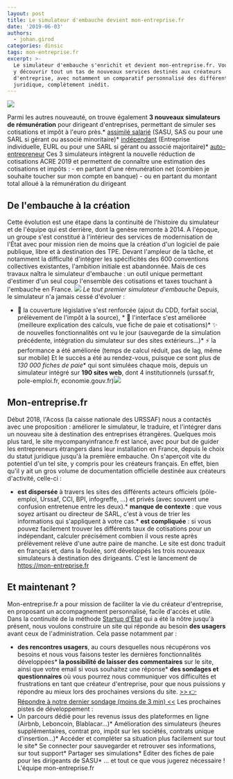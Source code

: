 ```yaml
---
layout: post
title: Le simulateur d'embauche devient mon-entreprise.fr
date: '2019-06-03'
authors:
  - johan.girod
categories: dinsic
tags: mon-entreprise.fr
excerpt: >-
  Le simulateur d'embauche s'enrichit et devient mon-entreprise.fr. Vous pourrez
  y découvrir tout un tas de nouveaux services destinés aux créateurs
  d'entreprise, avec notamment un comparatif personnalisé des différents statuts
  juridique, complètement inédit.
---
```

![](https://pad.etalab.studio/uploads/upload_bea11a3c4b0fd30d57d6e68ffccb22a5.png)


Parmi les autres nouveauté, on trouve également **3 nouveaux simulateurs de rémunération** pour dirigeant d'entreprises, permettant de simuler ses cotisations et impôt à l'euro près.* [assimilé salarié](https://mon-entreprise.fr/sécurité-sociale/assimilé-salarié) (SASU, SAS ou pour une SARL si gérant ou associé minoritaire)* [indépendant](https://mon-entreprise.fr/sécurité-sociale/indépendant) (Entreprise individuelle, EURL ou pour une SARL si gérant ou associé majoritaire)* [auto-entrepreneur](https://mon-entreprise.fr/sécurité-sociale/auto-entrepreneur)
Ces 3 simulateurs intègrent la nouvelle réduction de cotisations ACRE 2019 et permettent de connaître une estimation des cotisations et impôts :    - en partant d'une rémunération net (combien je souhaite toucher sur mon compte en banque)    - ou en partant du montant total alloué à la rémunération du dirigeant 
## De l'embauche à la création
Cette évolution est une étape dans la continuité de l'histoire du simulateur et de l'équipe qui est derrière, dont la genèse remonte à 2014. A l'époque, un groupe s'est constitué à l'intérieur des services de modernisation de l'État avec pour mission rien de moins que la création d'un logiciel de paie publique, libre et à destination des TPE. 
Devant l'ampleur de la tâche, et notamment la difficulté d'intégrer les spécificités des 600 conventions collectives existantes, l'ambition initiale est abandonnée. Mais de ces travaux naîtra le simulateur d'embauche : un outil unique permettant d'estimer d'un seul coup l'ensemble des cotisations et taxes touchant à l'embauche en France. 
![](https://pad.etalab.studio/uploads/upload_65351589b4da2021017557cb09259113.png)
   _Le tout premier simulateur d'embauche_
Depuis, le simulateur n'a jamais cessé d'évoluer :
* 📖 la couverture législative s'est renforcée (ajout du CDD, forfait social, prélèvement de l'impôt à la source), * 🎨 l'interface s'est améliorée (meilleure explication des calculs, vue fiche de paie et cotisations)* ✨ de nouvelles fonctionnalités ont vu le jour (sauvegarde de la simulation précédente, intégration du simulateur sur des sites extérieurs...)* ⚡ la performance a été améliorée (temps de calcul réduit, pas de lag, même sur mobile) 
Et le succès a été au rendez-vous, puisque ce sont plus de **130 000* fiches de paie** qui sont simulées chaque mois, depuis un simulateur intégré sur **190 sites web**, dont 4 institutionnels (urssaf.fr, pole-emploi.fr, economie.gouv.fr)![](https://pad.etalab.studio/uploads/upload_2ed328f200936165eeb6cb5236f60e08.png)
## Mon-entreprise.fr
Début 2018, l'Acoss (la caisse nationale des URSSAF) nous a contactés avec une proposition : améliorer le simulateur, le traduire, et l'intégrer dans un nouveau site à destination des entreprises étrangères. Quelques mois plus tard, le site mycompanyinfrance.fr est lancé, avec pour but de guider les entrepreneurs étrangers dans leur installation en France, depuis le choix du statut juridique jusqu'à la première embauche.
On s'aperçoit vite du potentiel d'un tel site, y compris pour les créateurs français. En effet, bien qu'il y ait un gros volume de documentation officielle destinée aux créateurs d'activité, celle-ci :
* **est dispersée** à travers les sites des différents acteurs officiels (pôle-emploi, Urssaf, CCI, BPI, infogreffe, ...) et privés (avec souvent une confusion entretenue entre les deux).* **manque de contexte** : que vous soyez artisant ou directeur de SARL, c'est à vous de trier les informations qui s'appliquent à votre cas.* **est compliquée** : si vous pouvez facilement trouver les différents taux de cotisations pour un indépendant, calculer précisément combien il vous reste après prélèvement relève d'une autre paire de manche.
Le site est donc traduit en français et, dans la foulée, sont développés les trois nouveaux simulateurs à destination des dirigeants. C'est le lancement de https://mon-entreprise.fr
## Et maintenant ?
Mon-entreprise.fr a pour mission de faciliter la vie du créateur d'entreprise, en proposant un accompagnement personnalisé, facile d'accès et utile. Dans la continuité de la méthode [Startup d'État](https://beta.gouv.fr/) qui a été la nôtre jusqu'à présent, nous voulons construire un site qui réponde au besoin **des usagers** avant ceux de l'administration. Cela passe notamment par :
* **des rencontres usagers**, au cours desquelles nous récupérons vos besoins et nous vous faisons tester les dernières fonctionnalités développées* **la possibilité de laisser des commentaires** sur le site, ainsi que votre email si vous souhaitez une réponse* **des sondages et questionnaires** où vous pourrez nous communiquer vos difficultés et frustrations en tant que créateur d'entreprise, pour que nous puissions y répondre au mieux lors des prochaines versions du site.
 [\>> 👉 Répondre à notre dernier sondage (moins de 3 min) <<](https://startupdetat.typeform.com/to/TSqq99)
Les prochaines pistes de développement : 
* Un parcours dédié pour les revenus issus des plateformes en ligne (Airbnb, Leboncoin, Blablacar...)* Amélioration des simulateurs (heures supplémentaires, contrat pro, impôt sur les sociétés, contrats unique d'insertion...)* Accéder et compléter sa situation plus facilement sur tout le site* Se connecter pour sauvegarder et retrouver ses informations, sur tout support* Partager ses simulations* Editer des fiches de paie pour les dirigeants de SASU* ... et tout ce que vous jugerez nécessaire !
L'équipe mon-entreprise.fr
